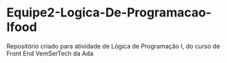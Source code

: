 # Equipe2-Logica-De-Programacao-Ifood
Repositório criado para atividade de Lógica de Programação I, do curso de Front End VemSerTech da Ada 
